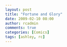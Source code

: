 ```yaml
---
layout: post
title: "Fortune and Glory"
date: 2009-02-10 08:00
author: rcadmin
comments: true
categories: [Comics]
tags: [ashley, rc]
---
```

<a href="http://bitsmack.com/comics/2009/02/10/fortune-and-glory"><img src="http://dl.bitsmack.com/uploads/2009/02/20090210.jpg" alt="" title="in bed." class="alignnone size-full wp-image-1571" /></a>
